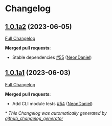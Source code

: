 # Changelog

## [1.0.1a2](https://github.com/NeonGeckoCom/neon_messagebus/tree/1.0.1a2) (2023-06-05)

[Full Changelog](https://github.com/NeonGeckoCom/neon_messagebus/compare/1.0.1a1...1.0.1a2)

**Merged pull requests:**

- Stable dependencies [\#55](https://github.com/NeonGeckoCom/neon_messagebus/pull/55) ([NeonDaniel](https://github.com/NeonDaniel))

## [1.0.1a1](https://github.com/NeonGeckoCom/neon_messagebus/tree/1.0.1a1) (2023-06-03)

[Full Changelog](https://github.com/NeonGeckoCom/neon_messagebus/compare/1.0.0...1.0.1a1)

**Merged pull requests:**

- Add CLI module tests [\#54](https://github.com/NeonGeckoCom/neon_messagebus/pull/54) ([NeonDaniel](https://github.com/NeonDaniel))



\* *This Changelog was automatically generated by [github_changelog_generator](https://github.com/github-changelog-generator/github-changelog-generator)*
